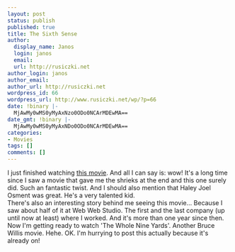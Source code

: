 ```yaml
---
layout: post
status: publish
published: true
title: The Sixth Sense
author:
  display_name: Janos
  login: janos
  email: 
  url: http://rusiczki.net
author_login: janos
author_email: 
author_url: http://rusiczki.net
wordpress_id: 66
wordpress_url: http://www.rusiczki.net/wp/?p=66
date: !binary |-
  MjAwMy0wMS0yMyAxNzo0ODo0NCArMDEwMA==
date_gmt: !binary |-
  MjAwMy0wMS0yMyAxNDo0ODo0NCArMDEwMA==
categories:
- Movies
tags: []
comments: []
---
```

<p>I just finished watching <a href="http://us.imdb.com/Title?0167404" title="IMDB Link">this movie</a>. And all I can say is: wow! It's a long time since I saw a movie that gave me the shrieks at the end and this one surely did. Such an fantastic twist. And I should also mention that Haley Joel Osment was great. He's a very talented kid.<br />
There's also an interesting story behind me seeing this movie... Because I saw about half of it at Web Web Studio. The first and the last company (up until now at least) where I worked. And it's more than one year since then.<br />
Now I'm getting ready to watch 'The Whole Nine Yards'. Another Bruce Willis movie. Hehe. OK. I'm hurrying to post this actually because it's already on!</p>
